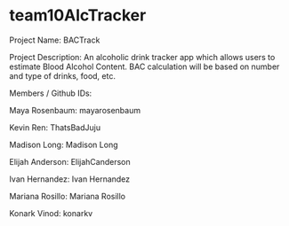# team10AlcTracker

Project Name: 
BACTrack

Project Description: 
An alcoholic drink tracker app which allows users to estimate Blood Alcohol Content. BAC calculation will be based on number and type of drinks, food, etc.

Members / Github IDs:

Maya Rosenbaum: mayarosenbaum

Kevin Ren: ThatsBadJuju

Madison Long: Madison Long

Elijah Anderson: ElijahCanderson

Ivan Hernandez: Ivan Hernandez

Mariana Rosillo: Mariana Rosillo

Konark Vinod: konarkv
